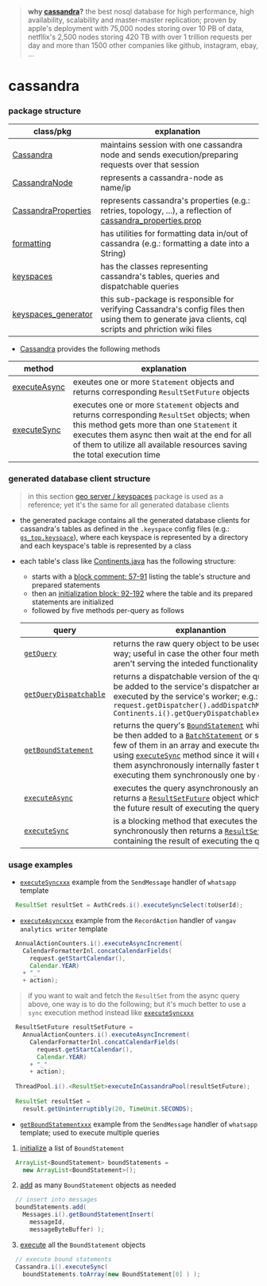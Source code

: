 
> **why [cassandra](cassandra.apache.org)?** the best nosql database for high performance, high availability, scalability and master-master replication; proven by apple's deployment with 75,000 nodes storing over 10 PB of data, netfllix's 2,500 nodes storing 420 TB with over 1 trillion requests per day and more than 1500 other companies like github, instagram, ebay, ...

# cassandra

### package structure

| class/pkg | explanation |
| ----- | ----------- |
| [Cassandra](https://github.com/vangav/vos_backend/blob/master/src/com/vangav/backend/cassandra/Cassandra.java) | maintains session with one cassandra node and sends execution/preparing requests over that session |
| [CassandraNode](https://github.com/vangav/vos_backend/blob/master/src/com/vangav/backend/cassandra/CassandraNode.java) | represents a cassandra-node as name/ip |
| [CassandraProperties](https://github.com/vangav/vos_backend/blob/master/src/com/vangav/backend/cassandra/CassandraProperties.java) | represents cassandra's properties (e.g.: retries, topology, ...), a reflection of [cassandra_properties.prop](https://github.com/vangav/vos_backend/blob/master/prop/cassandra_properties.prop) |
| [formatting](https://github.com/vangav/vos_backend/tree/master/src/com/vangav/backend/cassandra/formatting) | has utilities for formatting data in/out of cassandra (e.g.: formatting a date into a String) |
| [keyspaces](https://github.com/vangav/vos_backend/tree/master/src/com/vangav/backend/cassandra/keyspaces) | has the classes representing cassandra's tables, queries and dispatchable queries |
| [keyspaces_generator](https://github.com/vangav/vos_backend/tree/master/src/com/vangav/backend/cassandra/keyspaces_generator) | this sub-package is responsible for verifying Cassandra's config files then using them to generate java clients, cql scripts and phriction wiki files |

+ [Cassandra](https://github.com/vangav/vos_backend/blob/master/src/com/vangav/backend/cassandra/Cassandra.java) provides the following methods

| method | explanation |
| ------ | ----------- |
| [executeAsync](https://github.com/vangav/vos_backend/blob/master/src/com/vangav/backend/cassandra/Cassandra.java#L351) | exeutes one or more `Statement` objects and returns corresponding `ResultSetFuture` objects |
| [executeSync](https://github.com/vangav/vos_backend/blob/master/src/com/vangav/backend/cassandra/Cassandra.java#L390) | executes one or more `Statement` objects and returns corresponding `ResultSet` objects; when this method gets more than one `Statement` it executes them async then wait at the end for all of them to utilize all available resources saving the total execution time |

### generated database client structure

> in this section [geo server / keyspaces](https://github.com/vangav/vos_geo_server/tree/master/app/com/vangav/vos_geo_server/cassandra_keyspaces) package is used as a reference; yet it's the same for all generated database clients

+ the generated package contains all the generated database clients for cassandra's tables as defined in the `.keyspace` config files (e.g.: [`gs_top.keyspace`](https://github.com/vangav/vos_geo_server/blob/master/generator_config/gs_top.keyspace)), where each keyspace is represented by a directory and each keyspace's table is represented by a class

+ each table's class like [Continents.java](https://github.com/vangav/vos_geo_server/blob/master/app/com/vangav/vos_geo_server/cassandra_keyspaces/gs_top/Continents.java) has the following structure:
  + starts with a [block comment: 57-91](https://github.com/vangav/vos_geo_server/blob/master/app/com/vangav/vos_geo_server/cassandra_keyspaces/gs_top/Continents.java#L57) listing the table's structure and prepared statements
  + then an [initialization block: 92-192](https://github.com/vangav/vos_geo_server/blob/master/app/com/vangav/vos_geo_server/cassandra_keyspaces/gs_top/Continents.java#L92) where the table and its prepared statements are initialized
  + followed by five methods per-query as follows
  
  | query | explanantion |
  | ----- | ------------ |
  | [`getQuery`](https://github.com/vangav/vos_geo_server/blob/master/app/com/vangav/vos_geo_server/cassandra_keyspaces/gs_top/Continents.java#L207) | returns the raw query object to be used in any way; useful in case the other four methods aren't serving the inteded functionality  |
  | [`getQueryDispatchable`](https://github.com/vangav/vos_geo_server/blob/master/app/com/vangav/vos_geo_server/cassandra_keyspaces/gs_top/Continents.java#L221) | returns a dispatchable version of the query to be added to the service's dispatcher and executed by the service's worker; e.g.: `request.getDispatcher().addDispatchMessage( Continents.i().getQueryDispatchablexxx() );` |
  | [`getBoundStatement`](https://github.com/vangav/vos_geo_server/blob/master/app/com/vangav/vos_geo_server/cassandra_keyspaces/gs_top/Continents.java#L238) | returns the query's [`BoundStatement`](http://docs.datastax.com/en/drivers/java/2.1/com/datastax/driver/core/BoundStatement.html) which can be then added to a [`BatchStatement`](http://docs.datastax.com/en/drivers/java/2.1/com/datastax/driver/core/BatchStatement.html) or store few of them in an array and execute them using [`executeSync`](https://github.com/vangav/vos_backend/blob/master/src/com/vangav/backend/cassandra/Cassandra.java#L390) method since it will execute them asynchronously internally faster than executing them synchronously one by one |
  | [`executeAsync`](https://github.com/vangav/vos_geo_server/blob/master/app/com/vangav/vos_geo_server/cassandra_keyspaces/gs_top/Continents.java#L253) | executes the query asynchronously and returns a [`ResultSetFuture`](http://docs.datastax.com/en/drivers/java/2.1/com/datastax/driver/core/ResultSetFuture.html) object which holds the future result of executing the query |
  | [`executeSync`](https://github.com/vangav/vos_geo_server/blob/master/app/com/vangav/vos_geo_server/cassandra_keyspaces/gs_top/Continents.java#L269) | is a blocking method that executes the query synchronously then returns a [`ResultSet`](http://docs.datastax.com/en/latest-java-driver-api/com/datastax/driver/core/ResultSet.html) object containing the result of executing the query |
  
### usage examples

+ [`executeSyncxxx`](https://github.com/vangav/vos_whatsapp/blob/master/app/com/vangav/vos_whatsapp/controllers/send_message/HandlerSendMessage.java#L140) example from the `SendMessage` handler of `whatsapp` template

```java
  ResultSet resultSet = AuthCreds.i().executeSyncSelect(toUserId);
```

+ [`executeAsyncxxx`](https://github.com/vangav/vos_vangav_analytics_writer/blob/master/app/com/vangav/vos_vangav_analytics_writer/controllers/record_action/HandlerRecordAction.java#L113) example from the `RecordAction` handler of `vangav analytics writer` template

```java
  AnnualActionCounters.i().executeAsyncIncrement(
    CalendarFormatterInl.concatCalendarFields(
      request.getStartCalendar(),
      Calendar.YEAR)
    + "_"
    + action);
```

> if you want to wait and fetch the `ResultSet` from the async query above, one way is to do the following; but it's much better to use a `sync` execution method instead like [`executeSyncxxx`](https://github.com/vangav/vos_whatsapp/blob/master/app/com/vangav/vos_whatsapp/controllers/send_message/HandlerSendMessage.java#L140)

```java
  ResultSetFuture resultSetFuture =
    AnnualActionCounters.i().executeAsyncIncrement(
      CalendarFormatterInl.concatCalendarFields(
        request.getStartCalendar(),
        Calendar.YEAR)
      + "_"
      + action);
    
  ThreadPool.i().<ResultSet>executeInCassandraPool(resultSetFuture);
  
  ResultSet resultSet =
    result.getUninterruptibly(20, TimeUnit.SECONDS);
```

+ [`getBoundStatementxxx`](https://github.com/vangav/vos_whatsapp/blob/master/app/com/vangav/vos_whatsapp/controllers/send_message/HandlerSendMessage.java#L172) example from the `SendMessage` handler of `whatsapp` template; used to execute multiple queries

1. [initialize](https://github.com/vangav/vos_whatsapp/blob/master/app/com/vangav/vos_whatsapp/controllers/send_message/HandlerSendMessage.java#L167) a list of `BoundStatement`

```java
  ArrayList<BoundStatement> boundStatements =
    new ArrayList<BoundStatement>();
```

2. [add](https://github.com/vangav/vos_whatsapp/blob/master/app/com/vangav/vos_whatsapp/controllers/send_message/HandlerSendMessage.java#L171) as many `BoundStatement` objects as needed

```java
  // insert into messages
  boundStatements.add(
    Messages.i().getBoundStatementInsert(
      messageId,
      messageByteBuffer) );
```

3. [execute](https://github.com/vangav/vos_whatsapp/blob/master/app/com/vangav/vos_whatsapp/controllers/send_message/HandlerSendMessage.java#L195) all the `BoundStatement` objects

```java
  // execute bound statements
  Cassandra.i().executeSync(
    boundStatements.toArray(new BoundStatement[0] ) );
```



















